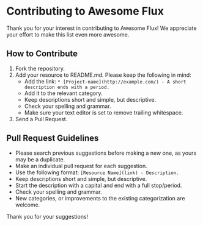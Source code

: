 # Contributing to Awesome Flux

Thank you for your interest in contributing to Awesome Flux! We appreciate your effort to make this list even more awesome.

## How to Contribute

1. Fork the repository.
2. Add your resource to README.md. Please keep the following in mind:
   - Add the link: `* [Project-name](http://example.com/) - A short description ends with a period.`
   - Add it to the relevant category.
   - Keep descriptions short and simple, but descriptive.
   - Check your spelling and grammar.
   - Make sure your text editor is set to remove trailing whitespace.
3. Send a Pull Request.

## Pull Request Guidelines

- Please search previous suggestions before making a new one, as yours may be a duplicate.
- Make an individual pull request for each suggestion.
- Use the following format: `[Resource Name](link) - Description.`
- Keep descriptions short and simple, but descriptive.
- Start the description with a capital and end with a full stop/period.
- Check your spelling and grammar.
- New categories, or improvements to the existing categorization are welcome.

Thank you for your suggestions!